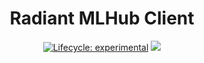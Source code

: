 <h1 align="center"> Radiant MLHub Client</h1>
<p align="center">
    <a href="">
        <img alt="Lifecycle: experimental" src="https://img.shields.io/badge/lifecycle-experimental-orange.svg"></a>
    <a href="LICENSE" alt="License">
        <img src="https://img.shields.io/badge/License-MIT-blue.svg" /></a>    
</p>